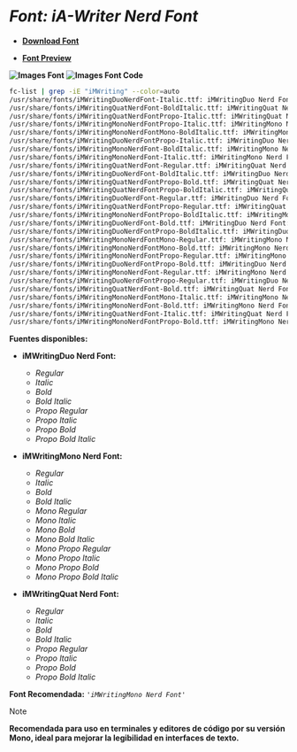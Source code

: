 <!-- Autor: Daniel Benjamin Perez Morales -->
<!-- GitHub: https://github.com/DanielBenjaminPerezMoralesDev13 -->
<!-- Gitlab: https://gitlab.com/DanielBenjaminPerezMoralesDev13 -->
<!-- Correo electrónico: danielperezdev@proton.me -->

# ***Font: iA-Writer Nerd Font***

- **[Download Font](https://github.com/ryanoasis/nerd-fonts/releases/download/v3.2.1/iA-Writer.zip "https://github.com/ryanoasis/nerd-fonts/releases/download/v3.2.1/iA-Writer.zip")**

- **[Font Preview](https://www.programmingfonts.org/#ia-writer-mono "https://www.programmingfonts.org/#ia-writer-mono")**

**![Images Font](../../Fonts/iA-Writer%20Nerd%20Font.png "Fonts/iA-Writer Nerd Font.png")**
**![Images Font Code](../../Font%20Images%20Code/iA-Writer%20Nerd%20Font%20Code.png "Font Images Code/iA-Writer Nerd Font Code.png")**

```bash
fc-list | grep -iE "iMWriting" --color=auto
/usr/share/fonts/iMWritingDuoNerdFont-Italic.ttf: iMWritingDuo Nerd Font:style=Italic
/usr/share/fonts/iMWritingQuatNerdFont-BoldItalic.ttf: iMWritingQuat Nerd Font:style=Bold Italic
/usr/share/fonts/iMWritingQuatNerdFontPropo-Italic.ttf: iMWritingQuat Nerd Font Propo:style=Italic
/usr/share/fonts/iMWritingMonoNerdFontPropo-Italic.ttf: iMWritingMono Nerd Font Propo:style=Italic
/usr/share/fonts/iMWritingMonoNerdFontMono-BoldItalic.ttf: iMWritingMono Nerd Font Mono:style=Bold Italic
/usr/share/fonts/iMWritingDuoNerdFontPropo-Italic.ttf: iMWritingDuo Nerd Font Propo:style=Italic
/usr/share/fonts/iMWritingMonoNerdFont-BoldItalic.ttf: iMWritingMono Nerd Font:style=Bold Italic
/usr/share/fonts/iMWritingMonoNerdFont-Italic.ttf: iMWritingMono Nerd Font:style=Italic
/usr/share/fonts/iMWritingQuatNerdFont-Regular.ttf: iMWritingQuat Nerd Font:style=Regular
/usr/share/fonts/iMWritingDuoNerdFont-BoldItalic.ttf: iMWritingDuo Nerd Font:style=Bold Italic
/usr/share/fonts/iMWritingQuatNerdFontPropo-Bold.ttf: iMWritingQuat Nerd Font Propo:style=Bold
/usr/share/fonts/iMWritingQuatNerdFontPropo-BoldItalic.ttf: iMWritingQuat Nerd Font Propo:style=Bold Italic
/usr/share/fonts/iMWritingDuoNerdFont-Regular.ttf: iMWritingDuo Nerd Font:style=Regular
/usr/share/fonts/iMWritingQuatNerdFontPropo-Regular.ttf: iMWritingQuat Nerd Font Propo:style=Regular
/usr/share/fonts/iMWritingMonoNerdFontPropo-BoldItalic.ttf: iMWritingMono Nerd Font Propo:style=Bold Italic
/usr/share/fonts/iMWritingDuoNerdFont-Bold.ttf: iMWritingDuo Nerd Font:style=Bold
/usr/share/fonts/iMWritingDuoNerdFontPropo-BoldItalic.ttf: iMWritingDuo Nerd Font Propo:style=Bold Italic
/usr/share/fonts/iMWritingMonoNerdFontMono-Regular.ttf: iMWritingMono Nerd Font Mono:style=Regular
/usr/share/fonts/iMWritingMonoNerdFontMono-Bold.ttf: iMWritingMono Nerd Font Mono:style=Bold
/usr/share/fonts/iMWritingMonoNerdFontPropo-Regular.ttf: iMWritingMono Nerd Font Propo:style=Regular
/usr/share/fonts/iMWritingDuoNerdFontPropo-Bold.ttf: iMWritingDuo Nerd Font Propo:style=Bold
/usr/share/fonts/iMWritingMonoNerdFont-Regular.ttf: iMWritingMono Nerd Font:style=Regular
/usr/share/fonts/iMWritingDuoNerdFontPropo-Regular.ttf: iMWritingDuo Nerd Font Propo:style=Regular
/usr/share/fonts/iMWritingQuatNerdFont-Bold.ttf: iMWritingQuat Nerd Font:style=Bold
/usr/share/fonts/iMWritingMonoNerdFontMono-Italic.ttf: iMWritingMono Nerd Font Mono:style=Italic
/usr/share/fonts/iMWritingMonoNerdFont-Bold.ttf: iMWritingMono Nerd Font:style=Bold
/usr/share/fonts/iMWritingQuatNerdFont-Italic.ttf: iMWritingQuat Nerd Font:style=Italic
/usr/share/fonts/iMWritingMonoNerdFontPropo-Bold.ttf: iMWritingMono Nerd Font Propo:style=Bold
```

**Fuentes disponibles:**

- **iMWritingDuo Nerd Font:**
  - *Regular*
  - *Italic*
  - *Bold*
  - *Bold Italic*
  - *Propo Regular*
  - *Propo Italic*
  - *Propo Bold*
  - *Propo Bold Italic*

- **iMWritingMono Nerd Font:**
  - *Regular*
  - *Italic*
  - *Bold*
  - *Bold Italic*
  - *Mono Regular*
  - *Mono Italic*
  - *Mono Bold*
  - *Mono Bold Italic*
  - *Mono Propo Regular*
  - *Mono Propo Italic*
  - *Mono Propo Bold*
  - *Mono Propo Bold Italic*

- **iMWritingQuat Nerd Font:**
  - *Regular*
  - *Italic*
  - *Bold*
  - *Bold Italic*
  - *Propo Regular*
  - *Propo Italic*
  - *Propo Bold*
  - *Propo Bold Italic*

**Font Recomendada:** *`'iMWritingMono Nerd Font'`*

> [!NOTE]
> **Recomendada para uso en terminales y editores de código por su versión Mono, ideal para mejorar la legibilidad en interfaces de texto.**
